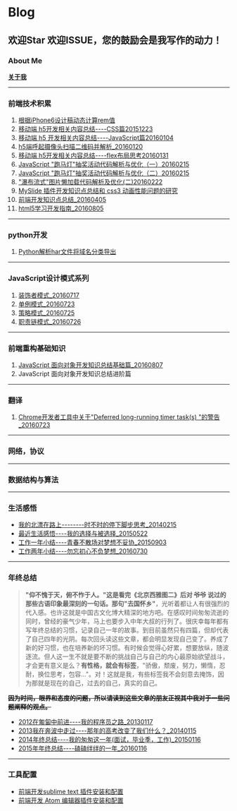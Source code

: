 # Blog

## **欢迎Star 欢迎ISSUE，您的鼓励会是我写作的动力！**

### **About Me**

**[关于我](https://github.com/zhiqiang21/blog/issues/14)**

--------------------------------------------------------------------------------

### **前端技术积累**

1. [根据iPhone6设计稿动态计算rem值](https://github.com/zhiqiang21/blog/issues/1)
2. [移动端 h5开发相关内容总结----CSS篇20151223](https://github.com/zhiqiang21/blog/issues/2)
3. [移动端 h5 开发相关内容总结----JavaScript篇20160104](https://github.com/zhiqiang21/blog/issues/3)
4. [h5端呼起摄像头扫描二维码并解析_20160120](https://github.com/zhiqiang21/blog/issues/4)
5. [移动端 h5开发相关内容总结----flex布局思考20160131](https://github.com/zhiqiang21/blog/issues/5)
6. [JavaScript "跑马灯"抽奖活动代码解析与优化（一）20160215](https://github.com/zhiqiang21/blog/issues/6)
7. [JavaScript "跑马灯"抽奖活动代码解析与优化（二）20160215](https://github.com/zhiqiang21/blog/issues/7)
8. ["瀑布流式"图片懒加载代码解析及优化(二)20160222](https://github.com/zhiqiang21/blog/issues/11)
9. [MySlide 插件开发知识点总结和 css3 动画性能问题的研究](https://github.com/zhiqiang21/blog/issues/12)
10. [前端开发知识点总结_20160405](https://github.com/zhiqiang21/blog/issues/13)
11. [html5学习开发指南_20160805](https://github.com/zhiqiang21/blog/issues/24)

--------------------------------------------------------------------------------

### **python开发**

1. [Python解析har文件将域名分类导出](https://github.com/zhiqiang21/blog/issues/16)

--------------------------------------------------------------------------------

### **JavaScript设计模式系列**

1. [装饰者模式_20160717](https://github.com/zhiqiang21/blog/issues/17)
2. [单例模式_20160723](https://github.com/zhiqiang21/blog/issues/18)
3. [策略模式_20160725](https://github.com/zhiqiang21/blog/issues/20)
4. [职责链模式_20160726](https://github.com/zhiqiang21/blog/issues/21)

--------------------------------------------------------------------------------

### **前端重构基础知识**

1. [JavaScript 面向对象开发知识总结基础篇_20160807](https://github.com/zhiqiang21/blog/issues/25)
2. JavaScript 面向对象开发知识总结进阶篇

--------------------------------------------------------------------------------

### **翻译**

1. [Chrome开发者工具中关于"Deferred long-running timer task(s) "的警告_20160723](https://github.com/zhiqiang21/blog/issues/19)

--------------------------------------------------------------------------------

### **网络，协议**

--------------------------------------------------------------------------------

### **数据结构与算法**

--------------------------------------------------------------------------------

### **生活感悟**

- [我的北漂在路上--------时不时的停下脚步思考_20140215](http://blog.csdn.net/yisuowushinian/article/details/19244625)
- [最近生活感悟----我的选择与被选择_20150522](http://blog.csdn.net/yisuowushinian/article/details/45912683)
- [工作一年小结----青春不散场对梦想不妥协_20150903](https://github.com/zhiqiang21/blog/issues/8)
- [工作两年小结----勿忘初心不负梦想_20160730](https://github.com/zhiqiang21/blog/issues/22)

--------------------------------------------------------------------------------

### **年终总结**

> **"仰不愧于天，俯不怍于人。"**这是看完《北京西雅图二》后对 ~~爷爷~~ 说过的那些古语印象最深刻的一句话。那句**"去国怀乡"**，光听着都让人有很强烈的代入感。也许这就是中国古文化博大精深的地方吧。在感叹时间匆匆流逝的同时，曾经的豪气少年，马上也要步入中年大叔的行列了。很庆幸每年都有写年终总结的习惯，记录自己一年的故事。到目前虽然只有四篇，但却代表了自己四年的光阴。每次回头读这些文章，都会明显发现自己变了。养成了新的好习惯，也在培养新的坏习惯。有时候会觉得心好累，想要放纵，随波逐流。但人这一生不就是要不断的挑战自己与自己的内心最原始欲望战斗，才会更有意义是么？**有性格，就会有标签**，"骄傲，颓废，努力，懒惰，忍耐，换位思考，包容..."。对！这就是我，有些标签我不会刻意去掩饰，因为那就是现在的自己，过去的自己，真实的自己。

~~**因为时间，眼界和态度的问题，所以请读到这些文章的朋友正视其中我对于一些问题阐释的观点。**~~

- [2012在匍匐中前进----我的程序员之路_20130117](http://blog.csdn.net/yisuowushinian/article/details/8515109)
- [2013我在奔波中走过----那年的高考改变了我们什么？_20140115](http://blog.csdn.net/yisuowushinian/article/details/17887667)
- [2014年终总结----我的匆匆这一年(面试，毕业季，工作)_20150116](http://blog.csdn.net/yisuowushinian/article/details/43131761)
- [2015年年终总结----磕磕绊绊的一年_20160116](https://github.com/zhiqiang21/blog/issues/9)

--------------------------------------------------------------------------------

### **工具配置**

- [前端开发sublime text 插件安装和配置](https://github.com/zhiqiang21/blog/issues/10)
- [前端开发 Atom 编辑器插件安装和配置](https://github.com/zhiqiang21/MyToolsConfig/issues/1)
